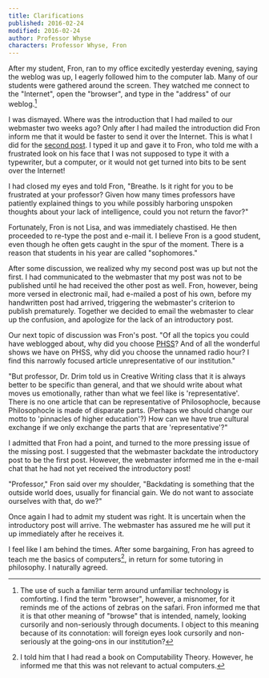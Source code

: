 ```yaml
---
title: Clarifications
published: 2016-02-24
modified: 2016-02-24
author: Professor Whyse
characters: Professor Whyse, Fron
---
```


After my student, Fron, ran to my office excitedly yesterday evening, saying the weblog was up, I eagerly followed him to the computer lab. <!--more--> Many of our students were gathered around the screen. They watched me connect to the "Internet", open the "browser", and type in the "address" of our weblog.[^f1]

I was dismayed. Where was the introduction that I had mailed to our webmaster two weeks ago? Only after I had mailed the introduction did Fron inform me that it would be faster to send it over the Internet. This is what I did for the [second post](the-street.html). I typed it up and gave it to Fron, who told me with a frustrated look on his face that I was not supposed to type it with a typewriter, but a computer, or it would not get turned into bits to be sent over the Internet!

I had closed my eyes and told Fron, "Breathe. Is it right for you to be frustrated at your professor? Given how many times professors have patiently explained things to you while possibly harboring unspoken thoughts about your lack of intelligence, could you not return the favor?"

Fortunately, Fron is not Lisa, and was immediately chastised. He then proceeded to re-type the post and e-mail it. I believe Fron is a good student, even though he often gets caught in the spur of the moment. There is a reason that students in his year are called "sophomores."

After some discussion, we realized why my second post was up but not the first. I had communicated to the webmaster that my post was not to be published until he had received the other post as well. Fron, however, being more versed in electronic mail, had e-mailed a post of his own, before my handwritten post had arrived, triggering the webmaster's criterion to publish prematurely. Together we decided to email the webmaster to clear up the confusion, and apologize for the lack of an introductory post.

Our next topic of discussion was Fron's post. "Of all the topics you could have weblogged about, why did you choose [PHSS](PHSS.html)? And of all the wonderful shows we have on PHSS, why did you choose the unnamed radio hour? I find this narrowly focused article unrepresentative of our institution."

"But professor, Dr. Drim told us in Creative Writing class that it is always better to be specific than general, and that we should write about what moves us emotionally, rather than what we feel like is 'representative'. There is no one article that can be representative of Philosophocle, because Philosophocle is made of disparate parts. (Perhaps we should change our motto to 'pinnacles of higher education'?) How can we have true cultural exchange if we only exchange the parts that are 'representative'?"

I admitted that Fron had a point, and turned to the more pressing issue of the missing post. I suggested that the webmaster backdate the introductory post to be the first post. However, the webmaster informed me in the e-mail chat that he had not yet received the introductory post!

"Professor," Fron said over my shoulder, "Backdating is something that the outside world does, usually for financial gain. We do not want to associate ourselves with that, do we?"

Once again I had to admit my student was right. It is uncertain when the introductory post will arrive. The webmaster has assured me he will put it up immediately after he receives it.

I feel like I am behind the times. After some bargaining, Fron has agreed to teach me the basics of computers[^f2], in return for some tutoring in philosophy. I naturally agreed.

[^f1]: The use of such a familiar term around unfamiliar technology is comforting. I find the term "browser", however, a misnomer, for it reminds me of the actions of zebras on the safari. Fron informed me that it is that other meaning of "browse" that is intended, namely, looking cursorily and non-seriously through documents. I object to this meaning because of its connotation: will foreign eyes look cursorily and non-seriously at the going-ons in our institution?

[^f2]: I told him that I had read a book on Computability Theory. However, he informed me that this was not relevant to actual computers.
